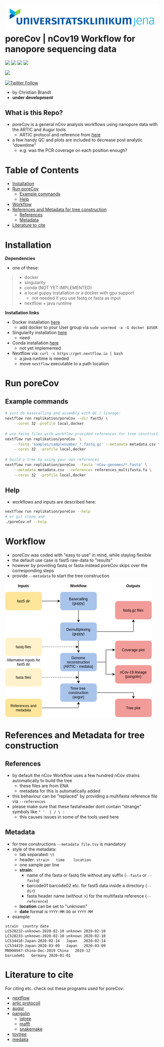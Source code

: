 ![logo](data/logo/mobile_logo.png)
**poreCov | nCov19 Workflow for nanopore sequencing data**   
===

![](https://img.shields.io/badge/nextflow-20.01.0-brightgreen)
![](https://img.shields.io/badge/uses-docker-blue.svg)
![](https://img.shields.io/badge/uses-singularity-yellow.svg)
![](https://img.shields.io/badge/licence-GPL--3.0-lightgrey.svg)


![](https://github.com/replikation/nCov/workflows/Syntax_check/badge.svg)


[![Twitter Follow](https://img.shields.io/twitter/follow/gcloudChris.svg?style=social)](https://twitter.com/gcloudChris) 

* by Christian Brandt
* **under development** 

## What is this Repo?

* poreCov is a general nCov analysis workflows using nanopore data with the ARTIC and Augur tools
    * ARTIC protocol and reference from [here](https://artic.network/ncov-2019)
* a few handy QC and plots are included to decrease post analytic "downtime"
    * e.g. was the PCR coverage on each position enough?

Table of Contents
=================

* [Installation](#Installation)
* [Run poreCov](#Run-poreCov)
    * [Example commands](##Example-commands)
    * [Help](#Help)
* [Workflow](#Workflow)
* [References and Metadata for tree construction](#References-and-Metadata-for-tree-construction)
    * [References](#References)
    * [Metadata](#Metadata)
* [Literature to cite](#Workflow)


# Installation

**Dependencies**

* one of these:
>   * docker
>   * singularity
>   * conda (NOT YET IMPLEMENTED)
>   * a local guppy installation or a docker with gpu support
>      * not needed if you use fastq or fasta as input
>   * nextflow + java runtime 

**Installation links**

* Docker installation [here](https://docs.docker.com/v17.09/engine/installation/linux/docker-ce/ubuntu/#install-docker-ce)
    * add docker to your User group via `sudo usermod -a -G docker $USER`
* Singularity installation [here](https://singularity.lbl.gov/install-linux)
    * need
* Conda installation [here](https://docs.conda.io/projects/conda/en/latest/user-guide/install/)
    * not yet implemented
* Nextflow via: `curl -s https://get.nextflow.io | bash`
    * a java runtime is needed
    * move `nextflow` executable to a path location

# Run poreCov

## Example commands

```bash
# just do basecalling and assembly with QC / lineage:
nextflow run replikation/poreCov --dir fast5/ \
    --cores 32 -profile local,docker

# use fastq files with workflow provided references for tree construction
nextflow run replikation/poreCov  \
    --fastq 'samples/samplenumber_*.fastq.gz' --metadata metadata.csv \
    --cores 32  -profile local,docker

# build a tree by using your own references
nextflow run replikation/poreCov --fasta 'nCov-genomes/*.fasta' \
    --metadata metadata.csv --references references_multifasta.fa \
    --cores 32  -profile local,docker
```

## Help

* workflows and inputs are described here:

```bash
nextflow run replikation/poreCov --help
# or git clone and
./poreCov.nf --help
```

# Workflow

* poreCov was coded with "easy to use" in mind, while staying flexible
* the default use case is fast5 raw-data to "results"
* however by providing fastq or fasta instead poreCov skips over the corresponding steps
* provide `--metadata` to start the tree construction

![workflow](data/figures/workflow.png)

# References and Metadata for tree construction
## References
* by default the nCov Workflow uses a few hundred nCov strains automatically to build the tree
    * these files are from ENA
    * metadata for this is automatically added
* this behaviour can be "replaced" by providing a multifasta reference file via `--references`
* please make sure that these fastaheader dont contain "strange" symbols like `" '  | / \ :`
    * this causes issues in some of the tools used here

## Metadata
* for tree constructions `--metadata file.tsv` is mandatory
* style of the metadata: 
    * tab separated: `\t`
    * header: `strain   time    location`
    * one sample per line
    * **strain**: 
        * name of the fasta or fastq file without any suffix (`--fasta` or `--fastq`)
        * barcode01 barcode02 etc. for fast5 data inside a directory (`--dir`)
        * fasta header name (without >) for the multifasta reference (`--reference`)
    * **location** can be set to "unknown"
    * **date** format is `YYYY-MM-DD` or `YYYY-MM`
* example:

```csv
strain	country	date
LC528232-unknown-2020-02-10	unknown	2020-02-10
LC528233-unknown-2020-02-10	unknown	2020-02-10
LC534418-Japan-2020-02-14	Japan	2020-02-14
LC534419-Japan-2020-03-09	Japan	2020-03-09
MN908947-China-Dec-2019	China	2019-12
barcode01   Germany 2020-01-01
```

# Literature to cite
For citing etc. check out these programs used for poreCov:
* [nextflow](https://www.nextflow.io/index.html)
* [artic protocoll](https://artic.network/ncov-2019/ncov2019-bioinformatics-sop.html)
* [augur](https://github.com/nextstrain/augur)
* [pangolin](https://github.com/hCoV-2019/pangolin)
    * [iqtree](http://www.iqtree.org/#download)
    * [mafft](https://mafft.cbrc.jp/alignment/software/)
    * [snakemake](https://snakemake.readthedocs.io/en/stable/index.html)
* [toytree](https://github.com/eaton-lab/toytree)
* [medaka](https://github.com/nanoporetech/medaka)